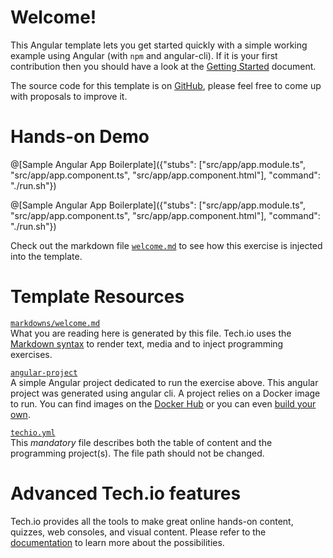 # Welcome!

This Angular template lets you get started quickly with a simple working example using Angular (with `npm` and angular-cli). If it is your first contribution then you should have a look at the [Getting Started](https://tech.io/doc/getting-started-create-playground) document.

The source code for this template is on [GitHub](https://github.com/TechDotIO/angular-template), please feel free to come up with proposals to improve it.

# Hands-on Demo

@[Sample Angular App Boilerplate]({"stubs": ["src/app/app.module.ts", "src/app/app.component.ts", "src/app/app.component.html"], "command": "./run.sh"})

@[Sample Angular App Boilerplate]({"stubs": ["src/app/app.module.ts", "src/app/app.component.ts", "src/app/app.component.html"], "command": "./run.sh"})

Check out the markdown file [`welcome.md`](https://github.com/TechDotIO/angular-template/blob/master/markdowns/welcome.md) to see how this exercise is injected into the template.

# Template Resources

[`markdowns/welcome.md`](https://github.com/TechDotIO/angular-template/blob/master/markdowns/welcome.md)  
What you are reading here is generated by this file. Tech.io uses the [Markdown syntax](https://tech.io/doc/reference-markdowns) to render text, media and to inject programming exercises.


[`angular-project`](https://github.com/TechDotIO/angular-template/tree/master/angular-project)  
A simple Angular project dedicated to run the exercise above. This angular project was generated using angular cli. A project relies on a Docker image to run. You can find images on the [Docker Hub](https://hub.docker.com/explore/) or you can even [build your own](https://tech.io/doc/reference-runner).


[`techio.yml`](https://github.com/TechDotIO/angular-template/blob/master/techio.yml)  
This *mandatory* file describes both the table of content and the programming project(s). The file path should not be changed.


# Advanced Tech.io features

Tech.io provides all the tools to make great online hands-on content, quizzes, web consoles, and visual content. Please refer to the [documentation](https://tech.io/doc) to learn more about the possibilities.
